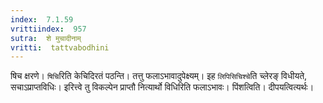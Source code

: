 ```yaml
---
index:  7.1.59
vrittiindex:  957
sutra:  शे मुचादीनाम्
vritti:  tattvabodhini 
---
```


षिच क्षरणे। `षिचि`रिति केचिदिरतं पठन्ति। तत्तु फलाऽभावादुपेक्ष्यम्। इह `लिपिसिचिश्चे`ति च्लेरङ् विधीयते, सचाऽप्राप्तविधिः। इरित्त्वे तु विकल्पेन प्राप्तौ नित्यार्थो विधिरिति फलाऽभावः। पिंशत्विति। दीपयत्वित्यर्थः।

